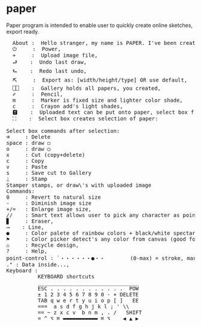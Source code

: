 # paper
Paper program is intended to enable user to quickly create online sketches, export ready. 
<pre>
  About :  Hello stranger, my name is PAPER. I've been created, to make notes, by drawing, fast, versatile and easy,
  ⏻     :  Power,
  +     :  Upload image file,
  ⮐    :  Undo last draw,
  ⮑    :  Redo last undo,
  ⛏     :  Export as: [width/height/type] OR use default,
  ⎕⎕    :  Gallery holds all papers, you created,
  ✐     :  Pencil,
  m     :  Marker is fixed size and lighter color shade,
  c     :  Crayon add's light shades,
  🆃    :  Uploaded text can be put onto paper, select box from where and width to wrap around,
  ⛶    :  Select box creates selection of paper:

Select box commands after selection:
⌫     : Delete
space : draw <span class='large'>◻︎</span>
o     : draw <span class='large'>◯</span>
x     : Cut (copy+delete)
c     : Copy
v     : Paste
s     : Save cut to Gallery
⏊     : Stamp 
Stamper stamps, or draw\'s with uploaded image
Commands:
0     : Revert to natural size
-     : Diminish image size
+/=   : Enlarge image size,
//    : Smart text allows user to pick any character as pointer in draw,
▊     : Eraser,
⟶    : Line,
●     : Color palete of rainbow colors + black/white spectar,
⚑     : Color picker detect's any color from canvas (good for uploaded image color detecting),
♺     : Recycle design,
?     : Help,
point-control : `・・・・・・<span class="large">●</span>・・        (0-max) = stroke, max = fill shape`,
<span style='color:var(--bluish)'>.</span>" : Data inside...,
Keyboard : 
          KEYBOARD shortcuts
          ________________________________
          ESC . . . . . . . . . . . .  POW
          ± 1 2 3 4 5 6 7 8 9 <span class="bitno">0 - + DELETE</span>
          TAB q w e r t y u i <span class="bitno">o</span> p [ ]   EE
          ===  a <span class="bitno">s</span> d f g h j k l ; ' \\
          == ~ z <span class="bitno">x c v </span> b n m , . /   SHIFT
          = ^ ⌥ ⌘ <span class="bitno">▬▬▬▬▬▬▬▬▬▬▬</span> ⌘ ⌥    ◀︎ ▲ ▶︎
</pre>
